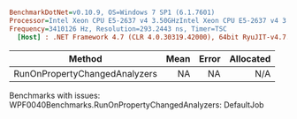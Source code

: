 ``` ini

BenchmarkDotNet=v0.10.9, OS=Windows 7 SP1 (6.1.7601)
Processor=Intel Xeon CPU E5-2637 v4 3.50GHzIntel Xeon CPU E5-2637 v4 3.50GHz, ProcessorCount=16
Frequency=3410126 Hz, Resolution=293.2443 ns, Timer=TSC
  [Host] : .NET Framework 4.7 (CLR 4.0.30319.42000), 64bit RyuJIT-v4.7.2114.0


```
 |                        Method | Mean | Error | Allocated |
 |------------------------------ |-----:|------:|----------:|
 | RunOnPropertyChangedAnalyzers |   NA |    NA |       N/A |

Benchmarks with issues:
  WPF0040Benchmarks.RunOnPropertyChangedAnalyzers: DefaultJob
